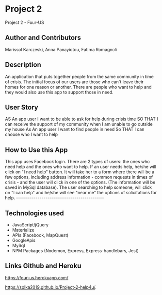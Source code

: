 # Project 2
Project 2 - Four-US

## Author and Contributors
Marissol Karczeski, Anna Panayiotou, Fatima Romagnoli

## Description
An application that puts together people from the same community in time of crisis. The initial focus of our users are those who can't leave their homes for one reason or another. There are people who want to help and they would also use this app to support those in need.

## User Story
AS An app user
I want to be able to ask for help during crisis time
SO THAT I can receive the support of my community when I am unable to go outside my house
As An app user
I want to find people in need 
So THAT I can choose who I want to help 

## How to Use this App
This app uses Facebook login. There are 2 types of users: the ones who need help and the ones who want to help. If an user needs help, he/she will click on "I need help" button. It will take her to a form where there will be a few options, including address information - common requests in times of crisis - and the user will click in one of the options. (The information will be saved in MySql database). The user searching to help someone, will click on "I can help" and he/she will see "near me" the options of solicitations for help. --------------------------------------------- 

## Technologies used
- JavaScript/jQuery 
- Materialize
- APIs (Facebook, MapQuest)
- GoogleApis
- MySql
- NPM Packages (Nodemon, Express, Express-handlebars, Jest)

## Links Github and Heroku

https://four-us.herokuapp.com/

https://solka2019.github.io/Project-2-help4u/.
